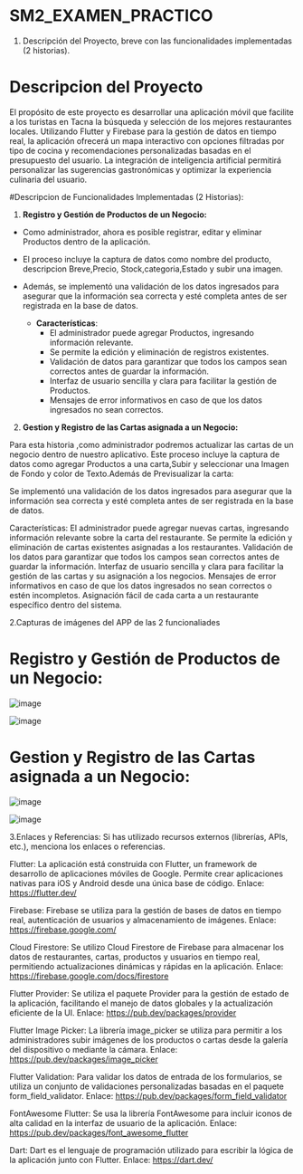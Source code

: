 # SM2_EXAMEN_PRACTICO

1. Descripción del Proyecto, breve con las funcionalidades implementadas (2 historias). 

# Descripcion del Proyecto
El propósito de este proyecto es desarrollar una aplicación móvil que facilite a los turistas en Tacna la búsqueda y selección de los mejores restaurantes locales. Utilizando Flutter y Firebase para la gestión de datos en tiempo real, la aplicación ofrecerá un mapa interactivo con opciones filtradas por tipo de cocina y recomendaciones personalizadas basadas en el presupuesto del usuario. La integración de inteligencia artificial permitirá personalizar las sugerencias gastronómicas y optimizar la experiencia culinaria del usuario. 

#Descripcion de Funcionalidades Implementadas (2 Historias):

1. **Registro y Gestión de Productos de un Negocio:**
- Como administrador, ahora es posible registrar, editar y eliminar Productos dentro de la aplicación.
- El proceso incluye la captura de datos como nombre del producto, descripcion Breve,Precio, Stock,categoria,Estado y subir una imagen.
- Además, se implementó una validación de los datos ingresados para asegurar que la información sea correcta y esté completa antes de ser registrada en la base de datos.
  
   - **Características**:
     - El administrador puede agregar Productos, ingresando información relevante.
     - Se permite la edición y eliminación de registros existentes.
     - Validación de datos para garantizar que todos los campos sean correctos antes de guardar la información.
     - Interfaz de usuario sencilla y clara para facilitar la gestión de Productos.
     - Mensajes de error informativos en caso de que los datos ingresados no sean correctos.

2. **Gestion y Registro de las Cartas asignada a un Negocio:**
   
Para esta historia ,como administrador podremos actualizar las cartas de un negocio dentro de nuestro aplicativo.
Este proceso incluye la captura de datos como agregar Productos a una carta,Subir y seleccionar una Imagen de Fondo y color de Texto.Además de Previsualizar la carta:

Se implementó una validación de los datos ingresados para asegurar que la información sea correcta y esté completa antes de ser registrada en la base de datos.

Características:
El administrador puede agregar nuevas cartas, ingresando información relevante sobre la carta del restaurante.
Se permite la edición y eliminación de cartas existentes asignadas a los restaurantes.
Validación de los datos para garantizar que todos los campos sean correctos antes de guardar la información.
Interfaz de usuario sencilla y clara para facilitar la gestión de las cartas y su asignación a los negocios.
Mensajes de error informativos en caso de que los datos ingresados no sean correctos o estén incompletos.
Asignación fácil de cada carta a un restaurante específico dentro del sistema.

2.Capturas de imágenes del APP de las 2 funcionaliades

# **Registro y Gestión de Productos de un Negocio:**

![image](https://github.com/user-attachments/assets/1358a36c-5280-4436-ae1a-a1e98c39e3bb)

![image](https://github.com/user-attachments/assets/ab097014-c40d-4f39-b61b-ff83581abbe8)

# **Gestion y Registro de las Cartas asignada a un Negocio:**

![image](https://github.com/user-attachments/assets/8db2cf95-0ad9-4fba-ba8f-671a79e10d20)

![image](https://github.com/user-attachments/assets/dc0da006-97d8-4d83-a044-a88372d7bf67)


3.Enlaces y Referencias: Si has utilizado recursos externos (librerías, APIs, etc.), menciona los enlaces o referencias.

Flutter:
La aplicación está construida con Flutter, un framework de desarrollo de aplicaciones móviles de Google. Permite crear aplicaciones nativas para iOS y Android desde una única base de código.
Enlace: https://flutter.dev/

Firebase:
Firebase se utiliza para la gestión de bases de datos en tiempo real, autenticación de usuarios y almacenamiento de imágenes.
Enlace: https://firebase.google.com/

Cloud Firestore:
Se utilizo Cloud Firestore de Firebase para almacenar los datos de restaurantes, cartas, productos y usuarios en tiempo real, permitiendo actualizaciones dinámicas y rápidas en la aplicación.
Enlace: https://firebase.google.com/docs/firestore

Flutter Provider:
Se utiliza el paquete Provider para la gestión de estado de la aplicación, facilitando el manejo de datos globales y la actualización eficiente de la UI.
Enlace: https://pub.dev/packages/provider

Flutter Image Picker:
La librería image_picker se utiliza para permitir a los administradores subir imágenes de los productos o cartas desde la galería del dispositivo o mediante la cámara.
Enlace: https://pub.dev/packages/image_picker

Flutter Validation:
Para validar los datos de entrada de los formularios, se utiliza un conjunto de validaciones personalizadas basadas en el paquete form_field_validator.
Enlace: https://pub.dev/packages/form_field_validator

FontAwesome Flutter:
Se usa la librería FontAwesome para incluir iconos de alta calidad en la interfaz de usuario de la aplicación.
Enlace: https://pub.dev/packages/font_awesome_flutter

Dart:
Dart es el lenguaje de programación utilizado para escribir la lógica de la aplicación junto con Flutter.
Enlace: https://dart.dev/
 

